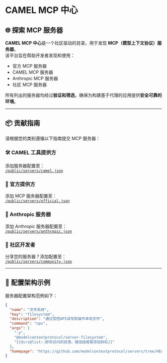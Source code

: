 # CAMEL MCP 中心

## 🌐 探索 MCP 服务器

**CAMEL MCP 中心**是一个社区驱动的目录，用于发现 **MCP（模型上下文协议）服务器**。  
该平台旨在帮助开发者发现和使用：

- 官方 MCP 服务器  
- CAMEL MCP 服务器  
- Anthropic MCP 服务器  
- 社区 MCP 服务器

所有列出的服务器均经过**验证和筛选**，确保为构建基于代理的应用提供**安全可靠的环境**。

---

## 📦 贡献指南

请根据您的类别遵循以下指南提交 MCP 服务器：

### 🛠 CAMEL 工具提供方
添加服务器配置至：  
[`/public/servers/camel.json`](./public/servers/camel.json)

### 🏢 官方提供方
添加 MCP 服务器配置至：  
[`/public/servers/official.json`](./public/servers/official.json)

### 📁 Anthropic 服务器
添加 Anthropic 服务器配置至：  
[`/public/servers/anthropic.json`](./public/servers/anthropic.json)

### 👥 社区开发者
分享您的服务器？添加配置至：  
[`/public/servers/community.json`](./public/servers/community.json)

---

## 🧾 配置架构示例

服务器配置架构范例如下：

```json
{
  "name": "文件系统",
  "key": "filesystem",
  "description": "通过受控API读写和操作本地文件",
  "command": "npx",
  "args": [
    "-y",
    "@modelcontextprotocol/server-filesystem",
    "{{dirs@list::即将访问的目录。路径结尾需添加斜杠}}"
  ],
  "homepage": "https://github.com/modelcontextprotocol/servers/tree/HEAD/src/filesystem"
}